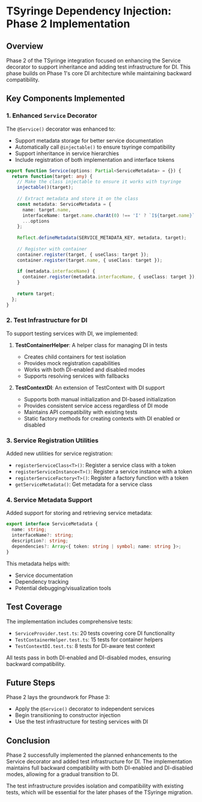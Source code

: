 # TSyringe Dependency Injection: Phase 2 Implementation

## Overview

Phase 2 of the TSyringe integration focused on enhancing the Service decorator to support inheritance and adding test infrastructure for DI. This phase builds on Phase 1's core DI architecture while maintaining backward compatibility.

## Key Components Implemented

### 1. Enhanced `Service` Decorator

The `@Service()` decorator was enhanced to:
- Support metadata storage for better service documentation
- Automatically call `@injectable()` to ensure tsyringe compatibility
- Support inheritance in service hierarchies
- Include registration of both implementation and interface tokens

```typescript
export function Service(options: Partial<ServiceMetadata> = {}) {
  return function(target: any) {
    // Make the class injectable to ensure it works with tsyringe
    injectable()(target);
    
    // Extract metadata and store it on the class
    const metadata: ServiceMetadata = {
      name: target.name,
      interfaceName: target.name.charAt(0) !== 'I' ? `I${target.name}` : undefined,
      ...options
    };
    
    Reflect.defineMetadata(SERVICE_METADATA_KEY, metadata, target);
    
    // Register with container
    container.register(target, { useClass: target });
    container.register(target.name, { useClass: target });
    
    if (metadata.interfaceName) {
      container.register(metadata.interfaceName, { useClass: target });
    }
    
    return target;
  };
}
```

### 2. Test Infrastructure for DI

To support testing services with DI, we implemented:

1. **TestContainerHelper**: A helper class for managing DI in tests
   - Creates child containers for test isolation
   - Provides mock registration capabilities
   - Works with both DI-enabled and disabled modes
   - Supports resolving services with fallbacks

2. **TestContextDI**: An extension of TestContext with DI support
   - Supports both manual initialization and DI-based initialization
   - Provides consistent service access regardless of DI mode
   - Maintains API compatibility with existing tests
   - Static factory methods for creating contexts with DI enabled or disabled

### 3. Service Registration Utilities

Added new utilities for service registration:
- `registerServiceClass<T>()`: Register a service class with a token
- `registerServiceInstance<T>()`: Register a service instance with a token
- `registerServiceFactory<T>()`: Register a factory function with a token
- `getServiceMetadata()`: Get metadata for a service class

### 4. Service Metadata Support

Added support for storing and retrieving service metadata:
```typescript
export interface ServiceMetadata {
  name: string;
  interfaceName?: string;
  description?: string;
  dependencies?: Array<{ token: string | symbol; name: string }>;
}
```

This metadata helps with:
- Service documentation
- Dependency tracking
- Potential debugging/visualization tools

## Test Coverage

The implementation includes comprehensive tests:
- `ServiceProvider.test.ts`: 20 tests covering core DI functionality
- `TestContainerHelper.test.ts`: 15 tests for container helpers
- `TestContextDI.test.ts`: 8 tests for DI-aware test context

All tests pass in both DI-enabled and DI-disabled modes, ensuring backward compatibility.

## Future Steps

Phase 2 lays the groundwork for Phase 3:
- Apply the `@Service()` decorator to independent services
- Begin transitioning to constructor injection
- Use the test infrastructure for testing services with DI

## Conclusion

Phase 2 successfully implemented the planned enhancements to the Service decorator and added test infrastructure for DI. The implementation maintains full backward compatibility with both DI-enabled and DI-disabled modes, allowing for a gradual transition to DI.

The test infrastructure provides isolation and compatibility with existing tests, which will be essential for the later phases of the TSyringe migration.